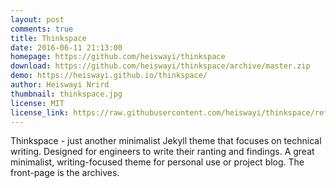 ```yaml
---
layout: post
comments: true
title: Thinkspace
date: 2016-06-11 21:13:00
homepage: https://github.com/heiswayi/thinkspace
download: https://github.com/heiswayi/thinkspace/archive/master.zip
demo: https://heiswayi.github.io/thinkspace/
author: Heiswayi Nrird
thumbnail: thinkspace.jpg
license: MIT
license_link: https://raw.githubusercontent.com/heiswayi/thinkspace/refs/heads/master/LICENSE
---
```


Thinkspace - just another minimalist Jekyll theme that focuses on technical writing. Designed for engineers to write their ranting and findings. A great minimalist, writing-focused theme for personal use or project blog. The front-page is the archives.
